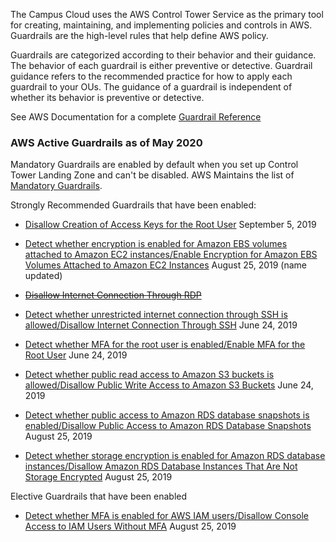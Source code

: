 The Campus Cloud uses the AWS Control Tower Service as the primary tool for creating, maintaining, and implementing policies and controls in AWS.
Guardrails are the high-level rules that help define AWS policy.

Guardrails are categorized according to their behavior and their guidance. The behavior of each guardrail is either preventive or detective. Guardrail guidance refers to the recommended practice for how to apply each guardrail to your OUs. The guidance of a guardrail is independent of whether its behavior is preventive or detective.

See AWS Documentation for a complete [Guardrail Reference](https://docs.aws.amazon.com/controltower/latest/userguide/guardrails-reference.html)


### AWS Active Guardrails as of May 2020

Mandatory Guardrails are enabled by default when you set up Control Tower Landing Zone and can't be disabled. AWS Maintains the list of [Mandatory Guardrails](https://docs.aws.amazon.com/controltower/latest/userguide/mandatory-guardrails.html).

Strongly Recommended Guardrails that have been enabled:

- [Disallow Creation of Access Keys for the Root User](https://docs.aws.amazon.com/controltower/latest/userguide/strongly-recommended-guardrails.html#disallow-root-access-keys) September 5, 2019

- [Detect whether encryption is enabled for Amazon EBS volumes attached to Amazon EC2 instances/Enable Encryption for Amazon EBS Volumes Attached to Amazon EC2 Instances](https://docs.aws.amazon.com/controltower/latest/userguide/strongly-recommended-guardrails.html#ebs-enable-encryption)  August 25, 2019 (name updated)

- ~~[Disallow Internet Connection Through RDP](https://docs.aws.amazon.com/controltower/latest/userguide/strongly-recommended-guardrails.html#rdp-disallow-internet)~~

- [Detect whether unrestricted internet connection through SSH is allowed/Disallow Internet Connection Through SSH](https://docs.aws.amazon.com/controltower/latest/userguide/strongly-recommended-guardrails.html#ssh-disallow-internet) June 24, 2019

- [Detect whether MFA for the root user is enabled/Enable MFA for the Root User](https://docs.aws.amazon.com/controltower/latest/userguide/strongly-recommended-guardrails.html#enable-root-mfa)  June 24, 2019

- [Detect whether public read access to Amazon S3 buckets is allowed/Disallow Public Write Access to Amazon S3 Buckets](https://docs.aws.amazon.com/controltower/latest/userguide/strongly-recommended-guardrails.html#s3-disallow-public-write) June 24, 2019

- [Detect whether public access to Amazon RDS database snapshots is enabled/Disallow Public Access to Amazon RDS Database Snapshots](https://docs.aws.amazon.com/controltower/latest/userguide/strongly-recommended-guardrails.html#disallow-rds-snapshot-public-access) August 25, 2019

- [Detect whether storage encryption is enabled for Amazon RDS database instances/Disallow Amazon RDS Database Instances That Are Not Storage Encrypted](https://docs.aws.amazon.com/controltower/latest/userguide/strongly-recommended-guardrails.html#disallow-rds-storage-unencrypted) August 25, 2019

Elective Guardrails that have been enabled

- [Detect whether MFA is enabled for AWS IAM users/Disallow Console Access to IAM Users Without MFA](https://docs.aws.amazon.com/controltower/latest/userguide/elective-guardrails.html#disallow-console-access-mfa) August 25, 2019
